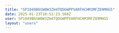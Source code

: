 ```yaml
---
title: "SP1049B6SW0W3ZH4TQDGWPPVARFHCHM3MFZ89MHG5"
date: 2025-01-23T10:51:23.568Z
user: SP1049B6SW0W3ZH4TQDGWPPVARFHCHM3MFZ89MHG5
layout: "users"
---
```

    